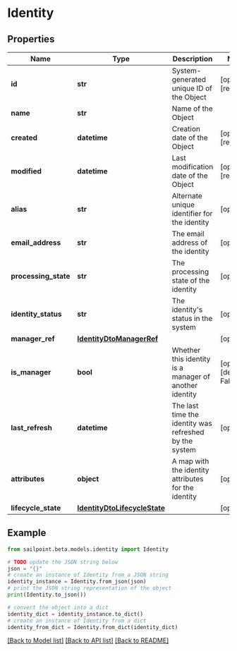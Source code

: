 # Identity


## Properties

Name | Type | Description | Notes
------------ | ------------- | ------------- | -------------
**id** | **str** | System-generated unique ID of the Object | [optional] [readonly] 
**name** | **str** | Name of the Object | 
**created** | **datetime** | Creation date of the Object | [optional] [readonly] 
**modified** | **datetime** | Last modification date of the Object | [optional] [readonly] 
**alias** | **str** | Alternate unique identifier for the identity | [optional] 
**email_address** | **str** | The email address of the identity | [optional] 
**processing_state** | **str** | The processing state of the identity | [optional] 
**identity_status** | **str** | The identity&#39;s status in the system | [optional] 
**manager_ref** | [**IdentityDtoManagerRef**](IdentityDtoManagerRef.md) |  | [optional] 
**is_manager** | **bool** | Whether this identity is a manager of another identity | [optional] [default to False]
**last_refresh** | **datetime** | The last time the identity was refreshed by the system | [optional] 
**attributes** | **object** | A map with the identity attributes for the identity | [optional] 
**lifecycle_state** | [**IdentityDtoLifecycleState**](IdentityDtoLifecycleState.md) |  | [optional] 

## Example

```python
from sailpoint.beta.models.identity import Identity

# TODO update the JSON string below
json = "{}"
# create an instance of Identity from a JSON string
identity_instance = Identity.from_json(json)
# print the JSON string representation of the object
print(Identity.to_json())

# convert the object into a dict
identity_dict = identity_instance.to_dict()
# create an instance of Identity from a dict
identity_from_dict = Identity.from_dict(identity_dict)
```
[[Back to Model list]](../README.md#documentation-for-models) [[Back to API list]](../README.md#documentation-for-api-endpoints) [[Back to README]](../README.md)


